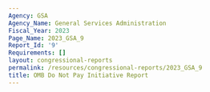```yaml
---
Agency: GSA
Agency_Name: General Services Administration
Fiscal_Year: 2023
Page_Name: 2023_GSA_9
Report_Id: '9'
Requirements: []
layout: congressional-reports
permalink: /resources/congressional-reports/2023_GSA_9
title: OMB Do Not Pay Initiative Report
---
```

